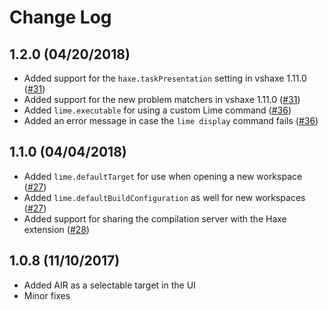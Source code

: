 # Change Log

1.2.0 (04/20/2018)
------------------

* Added support for the `haxe.taskPresentation` setting in vshaxe 1.11.0 ([#31](https://github.com/openfl/lime-vscode-extension/issues/31))
* Added support for the new problem matchers in vshaxe 1.11.0 ([#31](https://github.com/openfl/lime-vscode-extension/issues/31))
* Added `lime.executable` for using a custom Lime command ([#36](https://github.com/openfl/lime-vscode-extension/issues/36))
* Added an error message in case the `lime display` command fails ([#36](https://github.com/openfl/lime-vscode-extension/issues/36))


1.1.0 (04/04/2018)
------------------

* Added `lime.defaultTarget` for use when opening a new workspace ([#27](https://github.com/openfl/lime-vscode-extension/issues/27))
* Added `lime.defaultBuildConfiguration` as well for new workspaces ([#27](https://github.com/openfl/lime-vscode-extension/issues/27))
* Added support for sharing the compilation server with the Haxe extension ([#28](https://github.com/openfl/lime-vscode-extension/issues/28))


1.0.8 (11/10/2017)
------------------

* Added AIR as a selectable target in the UI
* Minor fixes
